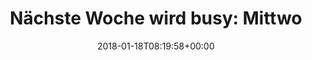 ---
retweeted: false
source: <a href="http://www.samruston.co.uk" rel="nofollow">Flamingo for Android</a>
entities:
  hashtags: []
  symbols: []
  user_mentions:
  - name: RubyShift München
    screen_name: muc_rubyshift
    indices:
    - '34'
    - '48'
    id_str: '511750727'
    id: '511750727'
  urls:
  - url: https://t.co/lAyDBKuxyx
    expanded_url: http://www.linux-magazin.de/news/erste-ruby-on-ice-am-tegernsee/
    display_url: linux-magazin.de/news/erste-rub…
    indices:
    - '59'
    - '82'
display_text_range:
- '0'
- '82'
favorite_count: '1'
id_str: '953904787690545152'
truncated: false
retweet_count: '0'
id: '953904787690545152'
possibly_sensitive: false
created_at: Thu Jan 18 08:19:58 +0000 2018
favorited: false
full_text: 'Nächste Woche wird busy: Mittwoch [@muc_rubyshift](https://twitter.com/muc_rubyshift)
  und dann:'
lang: de
quote_url: http://www.linux-magazin.de/news/erste-ruby-on-ice-am-tegernsee/
tags:
- pesos:twitter
date: '2018-01-18T08:19:58+00:00'
src: https://twitter.com/bascht/status/953904787690545152
original_url: https://twitter.com/bascht/status/953904787690545152
type: twitter_tweet
text: 'Nächste Woche wird busy: Mittwoch [@muc_rubyshift](https://twitter.com/muc_rubyshift)
  und dann:'
title: 'Nächste Woche wird busy: Mittwo'

---